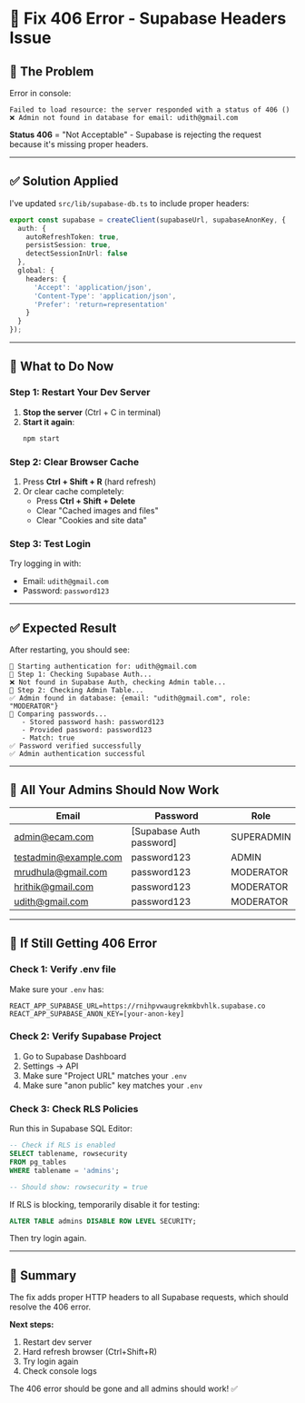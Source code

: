 # 🔧 Fix 406 Error - Supabase Headers Issue

## 🐛 The Problem

Error in console:
```
Failed to load resource: the server responded with a status of 406 ()
❌ Admin not found in database for email: udith@gmail.com
```

**Status 406** = "Not Acceptable" - Supabase is rejecting the request because it's missing proper headers.

---

## ✅ Solution Applied

I've updated `src/lib/supabase-db.ts` to include proper headers:

```typescript
export const supabase = createClient(supabaseUrl, supabaseAnonKey, {
  auth: {
    autoRefreshToken: true,
    persistSession: true,
    detectSessionInUrl: false
  },
  global: {
    headers: {
      'Accept': 'application/json',
      'Content-Type': 'application/json',
      'Prefer': 'return=representation'
    }
  }
});
```

---

## 🚀 What to Do Now

### Step 1: Restart Your Dev Server

1. **Stop the server** (Ctrl + C in terminal)
2. **Start it again**:
   ```bash
   npm start
   ```

### Step 2: Clear Browser Cache

1. Press **Ctrl + Shift + R** (hard refresh)
2. Or clear cache completely:
   - Press **Ctrl + Shift + Delete**
   - Clear "Cached images and files"
   - Clear "Cookies and site data"

### Step 3: Test Login

Try logging in with:
- Email: `udith@gmail.com`
- Password: `password123`

---

## ✅ Expected Result

After restarting, you should see:

```
🔐 Starting authentication for: udith@gmail.com
📍 Step 1: Checking Supabase Auth...
❌ Not found in Supabase Auth, checking Admin table...
📍 Step 2: Checking Admin Table...
✅ Admin found in database: {email: "udith@gmail.com", role: "MODERATOR"}
🔐 Comparing passwords...
   - Stored password hash: password123
   - Provided password: password123
   - Match: true
✅ Password verified successfully
✅ Admin authentication successful
```

---

## 🎯 All Your Admins Should Now Work

| Email | Password | Role |
|-------|----------|------|
| admin@ecam.com | [Supabase Auth password] | SUPERADMIN |
| testadmin@example.com | password123 | ADMIN |
| mrudhula@gmail.com | password123 | MODERATOR |
| hrithik@gmail.com | password123 | MODERATOR |
| udith@gmail.com | password123 | MODERATOR |

---

## 🐛 If Still Getting 406 Error

### Check 1: Verify .env file

Make sure your `.env` has:
```
REACT_APP_SUPABASE_URL=https://rnihpvwaugrekmkbvhlk.supabase.co
REACT_APP_SUPABASE_ANON_KEY=[your-anon-key]
```

### Check 2: Verify Supabase Project

1. Go to Supabase Dashboard
2. Settings → API
3. Make sure "Project URL" matches your `.env`
4. Make sure "anon public" key matches your `.env`

### Check 3: Check RLS Policies

Run this in Supabase SQL Editor:
```sql
-- Check if RLS is enabled
SELECT tablename, rowsecurity 
FROM pg_tables 
WHERE tablename = 'admins';

-- Should show: rowsecurity = true
```

If RLS is blocking, temporarily disable it for testing:
```sql
ALTER TABLE admins DISABLE ROW LEVEL SECURITY;
```

Then try login again.

---

## 🎉 Summary

The fix adds proper HTTP headers to all Supabase requests, which should resolve the 406 error.

**Next steps:**
1. Restart dev server
2. Hard refresh browser (Ctrl+Shift+R)
3. Try login again
4. Check console logs

The 406 error should be gone and all admins should work! ✅
